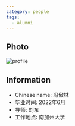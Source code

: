 ```yaml
---
category: people
tags:
  - alumni
---
```


## Photo

![profile](https://github.com/ustc-ivclab/ustc-ivclab.github.io/blob/main/pictures/people/fengaolin.jpg?raw=true)

## Information

- Chinese name: 冯傲林
- 毕业时间: 2022年6月
- 导师: 刘东
- 工作地点: 南加州大学
